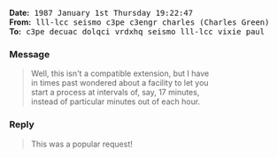 
<!-- From ptsfa!lll-lcc!seismo!decuac!c3pe!c3engr!charles Thu Jan  1 17:04:24 1987 -->

**Date:** 
<kbd>1987 January 1st</kbd> 
<kbd>Thursday</kbd> 
<kbd>19:22:47</kbd> <br>
**From:** 
<kbd>lll-lcc</kbd> 
<kbd>seismo</kbd> 
<kbd>c3pe</kbd> 
<kbd>c3engr</kbd> 
<kbd>charles (Charles Green)</kbd>  <br>
**To:** 
<kbd>c3pe</kbd> 
<kbd>decuac</kbd> 
<kbd>dolqci</kbd> 
<kbd>vrdxhq</kbd> 
<kbd>seismo</kbd> 
<kbd>lll-lcc</kbd> 
<kbd>vixie</kbd> 
<kbd>paul</kbd> <br>

<!-- **Status:** `RO` -->

### Message

> Well, this isn't a compatible extension, but I have <br>
> in times past wondered about a facility to let you <br>
> start a process at intervals of, say, 17 minutes, <br>
> instead of particular minutes out of each hour.

### Reply

> This was a popular request!